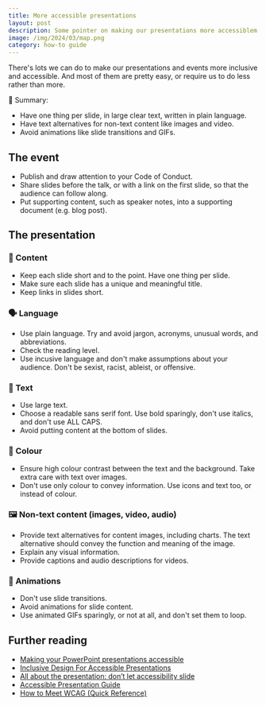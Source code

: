 ```yaml
---
title: More accessible presentations
layout: post
description: Some pointer on making our presentations more accessiblem including content, language, text, colour, images, and animations
image: /img/2024/03/map.png
category: how-to guide
---
```


There's lots we can do to make our presentations and events more inclusive and accessible. And most of them are pretty easy, or require us to do less rather than more.

<div class="boxout">
	<span aria-hidden="true">💁</span> Summary:
	<ul>
		<li>Have one thing per slide, in large clear text, written in plain language.</li>
		<li>Have text alternatives for non-text content like images and video.</li>
		<li>Avoid animations like slide transitions and GIFs.</li>
	</ul>
</div>

## The event

- Publish and draw attention to your Code of Conduct.
- Share slides before the talk, or with a link on the first slide, so that the audience can follow along.
- Put supporting content, such as speaker notes, into a supporting document (e.g. blog post).

##  The presentation

### <span aria-hidden="true">📝 Content</span>

- Keep each slide short and to the point. Have one thing per slide.
- Make sure each slide has a unique and meaningful title.
- Keep links in slides short.

### <span aria-hidden="true">🗣 Language</span>

- Use plain language. Try and avoid jargon, acronyms, unusual words, and abbreviations.
- Check the reading level.
- Use incusive language and don't make assumptions about your audience. Don't be sexist, racist, ableist, or offensive.

### <span aria-hidden="true">🔡 Text</span>

- Use large text.
- Choose a readable sans serif font. Use bold sparingly, don't use italics, and don't use ALL CAPS.
- Avoid putting content at the bottom of slides.

### <span aria-hidden="true">🎨 Colour</span>

- Ensure high colour contrast between the text and the background. Take extra care with text over images.
- Don't use only colour to convey information. Use icons and text too, or instead of colour.

### <span aria-hidden="true">🖼 Non-text content (images, video, audio)</span>

- Provide text alternatives for content images, including charts. The text alternative should convey the function and meaning of the image.
- Explain any visual information.
- Provide captions and audio descriptions for videos.

### <span aria-hidden="true">🔁 Animations</span>

- Don't use slide transitions.
- Avoid animations for slide content.
- Use animated GIFs sparingly, or not at all, and don't set them to loop.

## Further reading

- [Making your PowerPoint presentations accessible](https://www.youtube.com/watch?v=el60p-DGtAY)
- [Inclusive Design For Accessible Presentations](https://www.smashingmagazine.com/2018/11/inclusive-design-accessible-presentations/)
- [All about the presentation: don’t let accessibility slide](https://www.tpgi.com/all-about-the-presentation-dont-let-accessibility-slide/)
- [Accessible Presentation Guide](http://www.sigaccess.org/welcome-to-sigaccess/resources/accessible-presentation-guide/)
- [How to Meet WCAG (Quick Reference)](https://www.w3.org/WAI/WCAG22/quickref/?currentsidebar=%23col_overview&technologies=smil%2Cpdf%2Cflash%2Csl&showtechniques=123%2C242)

